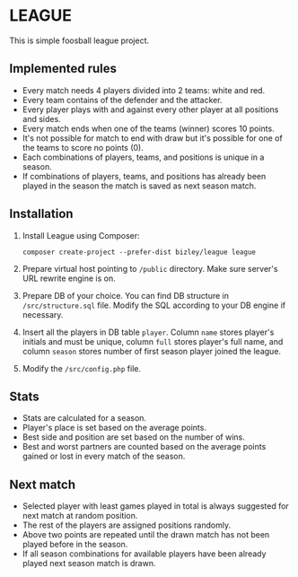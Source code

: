 # LEAGUE

This is simple foosball league project.

## Implemented rules

- Every match needs 4 players divided into 2 teams: white and red.
- Every team contains of the defender and the attacker.
- Every player plays with and against every other player at all positions and sides.
- Every match ends when one of the teams (winner) scores 10 points.
- It's not possible for match to end with draw but it's possible for one of the teams to score no points (0).
- Each combinations of players, teams, and positions is unique in a season.
- If combinations of players, teams, and positions has already been played in the season the match is saved as next season match.

## Installation

1. Install League using Composer:
  
    `composer create-project --prefer-dist bizley/league league`
    
2. Prepare virtual host pointing to `/public` directory. Make sure server's URL rewrite engine is on.
3. Prepare DB of your choice. You can find DB structure in `/src/structure.sql` file. Modify the SQL according to your DB engine if necessary.
4. Insert all the players in DB table `player`. 
   Column `name` stores player's initials and must be unique, column `full` stores player's full name, 
   and column `season` stores number of first season player joined the league.
5. Modify the `/src/config.php` file.

## Stats

- Stats are calculated for a season.
- Player's place is set based on the average points.
- Best side and position are set based on the number of wins.
- Best and worst partners are counted based on the average points gained or lost in every match of the season.

## Next match

- Selected player with least games played in total is always suggested for next match at random position.
- The rest of the players are assigned positions randomly.
- Above two points are repeated until the drawn match has not been played before in the season.
- If all season combinations for available players have been already played next season match is drawn.
